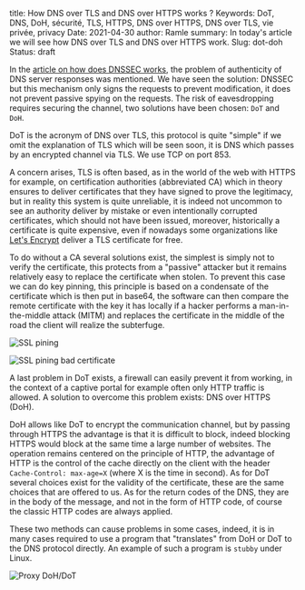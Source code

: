 title: How DNS over TLS and DNS over HTTPS works ?
Keywords: DoT, DNS, DoH, sécurité, TLS, HTTPS, DNS over HTTPS, DNS over TLS, vie privée, privacy
Date: 2021-04-30
author: Ramle
summary: In today's article we will see how DNS over TLS and DNS over HTTPS work.
Slug: dot-doh
Status: draft

In the [article on how does DNSSEC works](https://en.ilearned.eu.org/dnssec.html), the problem of authenticity of DNS server responses was mentioned. We have seen the solution: DNSSEC but this mechanism only signs the requests to prevent modification, it does not prevent passive spying on the requests. The risk of eavesdropping requires securing the channel, two solutions have been chosen: `DoT` and `DoH`.

DoT is the acronym of DNS over TLS, this protocol is quite "simple" if we omit the explanation of TLS which will be seen soon, it is DNS which passes by an encrypted channel via TLS. We use TCP on port 853.

A concern arises, TLS is often based, as in the world of the web with HTTPS for example, on certification authorities (abbreviated CA) which in theory ensures to deliver certificates that they have signed to prove the legitimacy, but in reality this system is quite unreliable, it is indeed not uncommon to see an authority deliver by mistake or even intentionally corrupted certificates, which should not have been issued, moreover, historically a certificate is quite expensive, even if nowadays some organizations like [Let's Encrypt](https://letsencrypt.org/) deliver a TLS certificate for free.

To do without a CA several solutions exist, the simplest is simply not to verify the certificate, this protects from a "passive" attacker but it remains relatively easy to replace the certificate when stolen. To prevent this case we can do key pinning, this principle is based on a condensate of the certificate which is then put in base64, the software can then compare the remote certificate with the key it has locally if a hacker performs a man-in-the-middle attack (MITM) and replaces the certificate in the middle of the road the client will realize the subterfuge.

![SSL pining](/static/img/dns/ssl-pining.png)

![SSL pining bad certificate](/static/img/dns/ssl-pining-fail.png)

A last problem in DoT exists, a firewall can easily prevent it from working, in the context of a captive portal for example often only HTTP traffic is allowed. A solution to overcome this problem exists: DNS over HTTPS (DoH).

DoH allows like DoT to encrypt the communication channel, but by passing through HTTPS the advantage is that it is difficult to block, indeed blocking HTTPS would block at the same time a large number of websites. The operation remains centered on the principle of HTTP, the advantage of HTTP is the control of the cache directly on the client with the header `Cache-Control: max-age=X` (where X is the time in second). As for DoT several choices exist for the validity of the certificate, these are the same choices that are offered to us. As for the return codes of the DNS, they are in the body of the message, and not in the form of HTTP code, of course the classic HTTP codes are always applied.

These two methods can cause problems in some cases, indeed, it is in many cases required to use a program that "translates" from DoH or DoT to the DNS protocol directly. An example of such a program is `stubby` under Linux.

![Proxy DoH/DoT](/static/img/dns/proxy-dot-doh.png)
